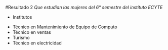 #Resultado 2
*Que estudian las mujeres del 6° semestre del instituto ECYTE*
* Institutos 
+ Técnico en Mantenimiento de Equipo de Computo 
+ Técnico en ventas
+ Turismo
+ Técnico en electricidad

 


